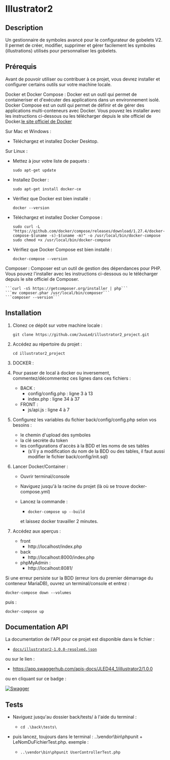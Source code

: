# Illustrator2

## Description

Un gestionnaire de symboles avancé pour le configurateur de gobelets V2.
Il permet de créer, modifier, supprimer et gérer facilement les symboles (illustrations) utilisés pour personnaliser les gobelets.


## Prérequis

Avant de pouvoir utiliser ou contribuer à ce projet, vous devrez installer et configurer certains outils sur votre machine locale.

Docker et Docker Compose : 
Docker est un outil qui permet de containeriser et d'exécuter des applications dans un environnement isolé. Docker Compose est un outil qui permet de définir et de gérer des applications multi-conteneurs avec Docker. Vous pouvez les installer avec les instructions ci-dessous ou les télécharger depuis le site officiel de Docker.[le site officiel de Docker](https://www.docker.com/products/docker-desktop/)

Sur Mac et Windows :

- Téléchargez et installez Docker Desktop.

Sur Linux :

- Mettez à jour votre liste de paquets :

	```sudo apt-get update```

- Installez Docker :

	```sudo apt-get install docker-ce```
	
- Vérifiez que Docker est bien installé :

	```docker --version```

- Téléchargez et installez Docker Compose :

	```sudo curl -L "https://github.com/docker/compose/releases/download/1.27.4/docker-compose-$(uname -s)-$(uname -m)" -o /usr/local/bin/docker-compose```
	```sudo chmod +x /usr/local/bin/docker-compose```

- Vérifiez que Docker Compose est bien installé :

	```docker-compose --version```


Composer : 
Composer est un outil de gestion des dépendances pour PHP. Vous pouvez l'installer avec les instructions ci-dessous ou le télécharger depuis le site officiel de Composer.

	```curl -sS https://getcomposer.org/installer | php```
	```mv composer.phar /usr/local/bin/composer```
	```composer --version```



## Installation

1. Clonez ce dépôt sur votre machine locale :

	```git clone https://github.com/JuuLed/illustrator2_project.git```


2. Accédez au répertoire du projet :

	```cd illustrator2_project```

3. DOCKER :

4. Pour passer de local à docker ou inversement, commentez/décommentez ces lignes dans ces fichiers :
	- BACK :
		- config/config.php : ligne 3 à 13
		- index.php	 : ligne 34 à 37
	- FRONT :
		- js/api.js	 : ligne 4 à 7

5. Configurez les variables du fichier back/config/config.php selon vos besoins :
	- le chemin d'upload des symboles
	- la clé secrète du token
	- les configurations d'accès à la BDD et les noms de ses tables
		- (s'il y a modification du nom de la BDD ou des tables, il faut aussi modifier le fichier back/config/init.sql)

6. Lancer Docker/Container :
	- Ouvrir terminal/console
	- Naviguez jusqu'à la racine du projet (là où se trouve docker-compose.yml)
	- Lancez la commande : 
		- ```docker-compose up --build```
		
		et laissez docker travailler 2 minutes.

7. Accédez aux aperçus :
	- front 
		- http://localhost/index.php
	- back
		- http://localhost:8000/index.php
	- phpMyAdmin :
		- http://localhost:8081/


Si une erreur persiste sur la BDD (erreur lors du premier démarrage du conteneur MariaDB), ouvrez un terminal/console et entrez :

```docker-compose down --volumes```

puis :

```docker-compose up```

## Documentation API

La documentation de l'API pour ce projet est disponible dans le fichier :
- [`docs/illustrator2-1.0.0-resolved.json`](docs/illustrator2-1.0.0-resolved.json)

ou sur le lien :
- https://app.swaggerhub.com/apis-docs/JLED44_1/illustrator2/1.0.0

ou en cliquant sur ce badge :

[![Swagger](https://img.shields.io/badge/-Swagger-%23Clover)](https://app.swaggerhub.com/apis-docs/JLED44_1/illustrator2/1.0.0)

## Tests

- Naviguez jusqu'au dossier back/tests/ à l'aide du terminal :
	- ```cd .\back\tests\```

- puis lancez, toujours dans le terminal : ..\vendor\bin\phpunit + LeNomDuFichierTest.php.
exemple :
    - ```..\vendor\bin\phpunit UserControllerTest.php```



